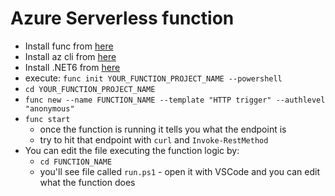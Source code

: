 # Azure Serverless function
- Install func from [here](https://learn.microsoft.com/en-us/azure/azure-functions/functions-run-local?tabs=v4%2Cwindows%2Ccsharp%2Cportal%2Cbash#v2)
- Install az cli from [here](https://learn.microsoft.com/en-us/cli/azure/install-azure-cli-windows?tabs=azure-cli)
- Install .NET6 from [here](https://dotnet.microsoft.com/en-us/download)
- execute: `func init YOUR_FUNCTION_PROJECT_NAME --powershell`
- `cd YOUR_FUNCTION_PROJECT_NAME`
- `func new --name FUNCTION_NAME --template "HTTP trigger" --authlevel "anonymous"`
- `func start`
   - once the function is running it tells you what the endpoint is
   - try to hit that endpoint with `curl` and `Invoke-RestMethod`
- You can edit the file executing the function logic by:
   - `cd FUNCTION_NAME`
   - you'll see file called `run.ps1` - open it with VSCode and you can edit what the function does